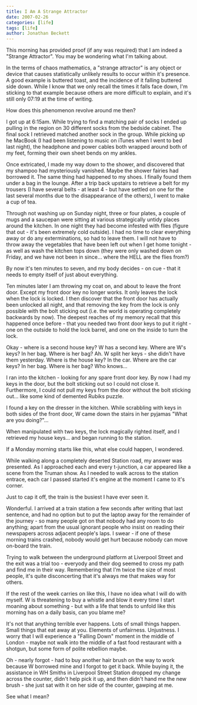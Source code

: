 ```yaml
---
title: I Am A Strange Attractor
date: 2007-02-26
categories: [life]
tags: [life]
author: Jonathan Beckett
---
```


This morning has provided proof (if any was required) that I am indeed a "Strange Attractor". You may be wondering what I'm talking about.

In the terms of chaos mathematics, a "strange attractor" is any object or device that causes statistically unlikely results to occur within it's presence. A good example is buttered toast, and the incidence of it falling buttered side down. While I know that we only recall the times it falls face down, I'm sticking to that example because others are more difficult to explain, and it's still only 07:19 at the time of writing.

How does this phenomenon revolve around me then?

I got up at 6:15am. While trying to find a matching pair of socks I ended up pulling in the region on 30 different socks from the bedside cabinet. The final sock I retrieved matched another sock in the group. While picking up he MacBook (I had been listening to music on iTunes when I went to bed last night), the headphone and power cables both wrapped around both of my feet, forming their own sheet bends on my ankles.

Once extricated, I made my way down to the shower, and discovered that my shampoo had mysteriously vanished. Maybe the shower fairies had borrowed it. The same thing had happened to my shoes. I finally found them under a bag in the lounge. After a trip back upstairs to retrieve a belt for my trousers (I have several belts - at least 4 - but have settled on one for the last several months due to the disappearance of the others), I went to make a cup of tea.

Through not washing up on Sunday night, three or four plates, a couple of mugs and a saucepan were sitting at various strategically untidy places around the kitchen. In one night they had become infested with flies (figure that out - it's been extremely cold outside). I had no time to clear everything away or do any exterminations, so had to leave them. I will not have to throw away the vegetables that have been left out when I get home tonight - as well as wash the kitchen tops down (they were only washed down on Friday, and we have not been in since... where the HELL are the flies from?)

By now it's ten minutes to seven, and my body decides - on cue - that it needs to empty itself of just about everything.

Ten minutes later I am throwing my coat on, and about to leave the front door. Except my front door key no longer works. It only leaves the lock when the lock is locked. I then discover that the front door has actually been unlocked all night, and that removing the key from the lock is only possible with the bolt sticking out (i.e. the world is operating completely backwards by now). The deepest reaches of my memory recall that this happened once before - that you needed two front door keys to put it right - one on the outside to hold the lock barrel, and one on the inside to turn the lock.

Okay - where is a second house key? W has a second key. Where are W's keys? In her bag. Where is her bag? Ah. W split her keys - she didn't have them yesterday. Where is the house key? In the car. Where are the car keys? In her bag. Where is her bag? Who knows...

I ran into the kitchen - looking for any spare front door key. By now I had my keys in the door, but the bolt sticking out so I could not close it. Furthermore, I could not pull my keys from the door without the bolt sticking out... like some kind of demented Rubiks puzzle.

I found a key on the dresser in the kitchen. While scrabbling with keys in both sides of the front door, W came down the stairs in her pyjamas "What are you doing?"...

When manipulated with two keys, the lock magically righted itself, and I retrieved my house keys... and began running to the station.

If a Monday morning starts like this, what else could happen, I wondered.

While walking along a completely deserted Station road, my answer was presented. As I approached each and every t-junction, a car appeared like a scene from the Truman show. As I needed to walk across to the station entrace, each car I passed started it's engine at the moment I came to it's corner.

Just to cap it off, the train is the busiest I have ever seen it.

Wonderful. I arrived at a train station a few seconds after writing that last sentence, and had no option but to put the laptop away for the remainder of the journey - so many people got on that nobody had any room to do anything; apart from the usual ignorant people who insist on reading their newspapers across adjacent people's laps. I swear - if one of these morning trains crashed, nobody would get hurt because nobody can move on-board the train.

Trying to walk between the underground platform at Liverpool Street and the exit was a trial too - everyody and their dog seemed to cross my path and find me in their way. Remembering that I'm twice the size of most people, it's quite disconcerting that it's always me that makes way for others.

If the rest of the week carries on like this, I have no idea what I will do with myself. W is threatening to buy a whistle and blow it every time I start moaning about something - but with a life that tends to unfold like this morning has on a daily basis, can you blame me?

It's not that anything terrible ever happens. Lots of small things happen. Small things that eat away at you. Elements of unfairness. Unjustness. I worry that I will experience a "Falling Down" moment in the middle of London - maybe not walk into the middle of a fast food restaurant with a shotgun, but some form of polite rebellion maybe.

Oh - nearly forgot - had to buy another hair brush on the way to work because W borrowed mine and I forgot to get it back. While buying it, the assistance in WH Smiths in Liverpool Street Station dropped my change across the counter, didn't help pick it up, and then didn't hand me the new brush - she just sat with it on her side of the counter, gawping at me.

See what I mean?